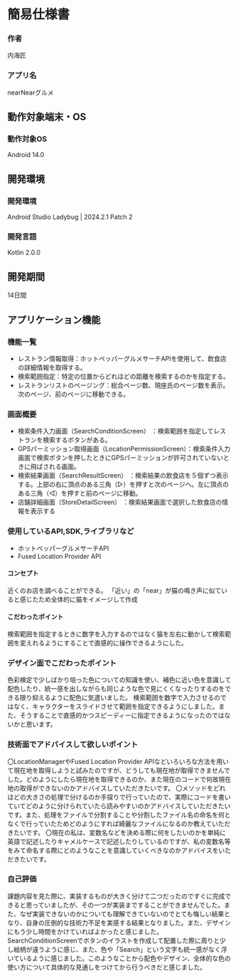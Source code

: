 # 簡易仕様書

### 作者
内海匠
### アプリ名
nearNearグルメ

## 動作対象端末・OS
### 動作対象OS
Android 14.0

## 開発環境
### 開発環境
Android Studio Ladybug | 2024.2.1 Patch 2

### 開発言語
Kotlin 2.0.0

## 開発期間
14日間

## アプリケーション機能
### 機能一覧
- レストラン情報取得：ホットペッパーグルメサーチAPIを使用して、飲食店の詳細情報を取得する。
- 検索範囲指定：特定の位置からどれほどの距離を検索するのかを指定する。
- レストランリストのページング：総合ページ数、現座氏のページ数を表示。次のページ、前のページに移動できる。

### 画面概要
- 検索条件入力画面（SearchConditionScreen） ：検索範囲を指定してレストランを検索するボタンがある。
- GPSパーミッション取得画面（LocationPermissionScreen）：検索条件入力画面で検索ボタンを押したときにGPSパーミッションが許可されていないときに飛ばされる画面。
- 検索結果画面（SearchResultScreen） ：検索結果の飲食店を５個ずつ表示する。上部の右に頂点のある三角（▷）を押すと次のページへ。左に頂点のある三角（◁）を押すと前のページに移動。
- 店舗詳細画面（StoreDetailScreen） ：検索結果画面で選択した飲食店の情報を表示する

### 使用しているAPI,SDK,ライブラリなど
- ホットペッパーグルメサーチAPI
- Fused Location Provider API

#### コンセプト
近くのお店を調べることができる。
「近い」の「near」が猫の鳴き声に似ていると感じたため全体的に猫をイメージして作成

#### こだわったポイント
検索範囲を指定するときに数字を入力するのではなく猫を左右に動かして検索範囲を変えれるようにすることで直感的に操作できるようにした。

### デザイン面でこだわったポイント
色彩検定で少しばかり培った色についての知識を使い、補色に近い色を意識して配色したり、統一感を出しながらも同じような色で見にくくなったりするのをできる限り抑えるように配色に気遣いました。
検索範囲を数字で入力させるのではなく、キャラクターをスライドさせて範囲を指定できるようにしました。また、そうすることで直感的かつスピーディーに指定できるようになったのではないかと思います。

### 技術面でアドバイスして欲しいポイント
〇LocationManagerやFused Location Provider APIなどいろいろな方法を用いて現在地を取得しようと試みたのですが、どうしても現在地が取得できませんでした。どのようにしたら現在地を取得できるのか、また現在のコードで何故現在地の取得ができないのかアドバイスしていただきたいです。
〇メソッドをどれほどの大きさの処理で分けるのか手探りで行っていたので、実際にコードを書いていてどのように分けられていたら読みやすいのかアドバイスしていただきたいです。また、処理をファイルで分割することや分割したファイル名の命名を何となくで行っていたためどのようにすれば綺麗なファイルになるのか教えていただきたいです。
〇現在の私は、変数名などを決める際に何をしたいのかを単純に英語で記述したりキャメルケースで記述したりしているのですが、私の変数名等をみて命名する際にどのようなことを意識していくべきなのかアドバイスをいただきたいです。

### 自己評価
課題内容を見た際に、実装するものが大きく分けて二つだったのですぐに完成できると思っていましたが、その一つが実装まですることができませんでした。また、なぜ実装できないのかについても理解できていないのでとても悔しい結果となり、自身の圧倒的な技術力不足を実感する結果となりました。また、デザインにもう少し時間をかけていればよかったと感じました。SearchConditionScreenでボタンのイラストを作成して配置した際に周りと少し絵柄が違うように感じ、また、色や「Search」という文字も統一感がなく浮いているように感じました。このようなことから配色やデザイン、全体的な色の使い方について具体的な見通しをつけてから行うべきだと感じました。
